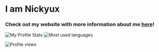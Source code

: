 # I am Nickyux
### Check out my website with more information about me [here](https://nickyux.com)!

![My Profile Stats](https://github-readme-stats.vercel.app/api?username=nmsturcke&theme=midnight-purple&count_private=false&hide_border=true&line_height=20)
![Most used languages](https://github-readme-stats.vercel.app/api/top-langs?username=nmsturcke&layout=compact&theme=midnight-purple&count_private=false&hide_border=true)

![Profile views](https://nocache.advaith.workers.dev/?url=https://gpvc.arturio.dev/nmsturcke)